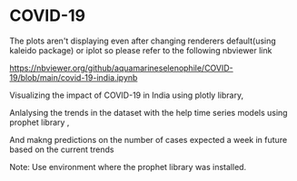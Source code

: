 # COVID-19
The plots aren't displaying even after changing renderers default(using kaleido package) or iplot so please refer to the following nbviewer link

https://nbviewer.org/github/aquamarineselenophile/COVID-19/blob/main/covid-19-india.ipynb

Visualizing the impact of COVID-19 in India using plotly library,

Anlalysing the trends in the dataset with the help time series models using prophet library ,

And makng predictions on the number of cases expected a week in future based on the current trends


Note: Use environment where the prophet library was installed.
